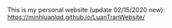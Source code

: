 This is my personal website (update 02/15/2020 new): https://minhluanlqd.github.io/LuanTranWebsite/
